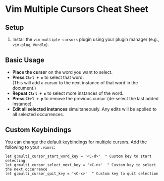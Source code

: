 # Vim Multiple Cursors Cheat Sheet

## Setup

1. Install the `vim-multiple-cursors` plugin using your plugin manager (e.g., `vim-plug`, `Vundle`).

## Basic Usage

- **Place the cursor** on the word you want to select.
- **Press `Ctrl + n`** to select that word.  
  (This will add a cursor to the next instance of that word in the document.)
- **Repeat `Ctrl + n`** to select more instances of the word.
- **Press `Ctrl + p`** to remove the previous cursor (de-select the last added instance).
- **Edit all selected instances** simultaneously. Any edits will be applied to all selected occurrences.

## Custom Keybindings

You can change the default keybindings for multiple cursors. Add the following to your `.vimrc`:

```vim
let g:multi_cursor_start_word_key = '<C-d>'  " Custom key to start selecting
let g:multi_cursor_select_next_key = '<C-n>'  " Custom key to select the next occurrence
let g:multi_cursor_quit_key = '<C-x>'  " Custom key to quit selection
